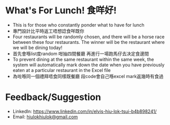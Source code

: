 # What's For Lunch! 食咩好! <br />

* This is for those who constantly ponder what to have for lunch
* 專門設計比平時返工唔想諗食咩既你
* Four restaurants will be randomly chosen, and there will be a horse race between these four restaurants. The winner will be the restaurant where we will be dining today!
* 首先會喺list度random 咁抽四間餐廳 再進行一場跑馬仔去决定食邊間
* To prevent dining at the same restaurant within the same week, the system will automatically mark down the date when you have previously eaten at a particular restaurant in the Excel file
* 為咗喺同一個禮拜唔食同樣既餐廳 段code會自己喺excel mark返幾時有食過

# Feedback/Suggestion <br />
* LinkedIn: https://www.linkedin.com/in/elvis-hiu-lok-tsui-b4b898241/
* Email: hiulokhiulok@gmail.com

